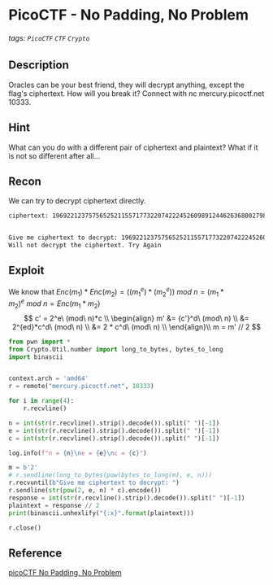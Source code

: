 # PicoCTF - No Padding, No Problem
###### tags: `PicoCTF` `CTF` `Crypto`

## Description
Oracles can be your best friend, they will decrypt anything, except the flag's ciphertext. How will you break it? Connect with nc mercury.picoctf.net 10333.

## Hint
What can you do with a different pair of ciphertext and plaintext? What if it is not so different after all...


## Recon
We can try to decrypt ciphertext directly.
```bash
ciphertext: 1969221237575652521155717732207422245260989124462636800279815175985091279976278420735388546000111469136091964900122438057245980826047478280799307045156672217664430153262319375993342808217618594292553441397334562535792273632256157246548036534684500140935101268806406561259397100648254721771966657212392193037


Give me ciphertext to decrypt: 1969221237575652521155717732207422245260989124462636800279815175985091279976278420735388546000111469136091964900122438057245980826047478280799307045156672217664430153262319375993342808217618594292553441397334562535792273632256157246548036534684500140935101268806406561259397100648254721771966657212392193037
Will not decrypt the ciphertext. Try Again
```

## Exploit
We know that $Enc(m_1) * Enc(m_2) = ((m_1^e) * (m_2^e))\ mod\ n = (m_1 * m_2)^e\ mod\ n = Enc(m_1 * m_2)$
$$
c' = 2^e\ (mod\ n)*c \\
\begin{align}
m' &= {c'}^d\ (mod\ n) \\
&= 2^{ed}*c^d\ (mod\ n) \\
&= 2 * c^d\ (mod\ n) \\
\end{align}\\
m = m' // 2
$$
```python
from pwn import *
from Crypto.Util.number import long_to_bytes, bytes_to_long
import binascii


context.arch = 'amd64'
r = remote("mercury.picoctf.net", 10333)

for i in range(4):
    r.recvline()

n = int(str(r.recvline().strip().decode()).split(" ")[-1])
e = int(str(r.recvline().strip().decode()).split(" ")[-1])
c = int(str(r.recvline().strip().decode()).split(" ")[-1])

log.info(f"n = {n}\ne = {e}\nc = {c}")

m = b'2'
# r.sendline(long_to_bytes(pow(bytes_to_long(m), e, n)))
r.recvuntil(b"Give me ciphertext to decrypt: ")
r.sendline(str(pow(2, e, n) * c).encode())
response = int(str(r.recvline().strip().decode()).split(" ")[-1])
plaintext = response // 2
print(binascii.unhexlify("{:x}".format(plaintext)))

r.close()
```

## Reference
[picoCTF No Padding, No Problem](https://youtu.be/iFpLqVoFR08)